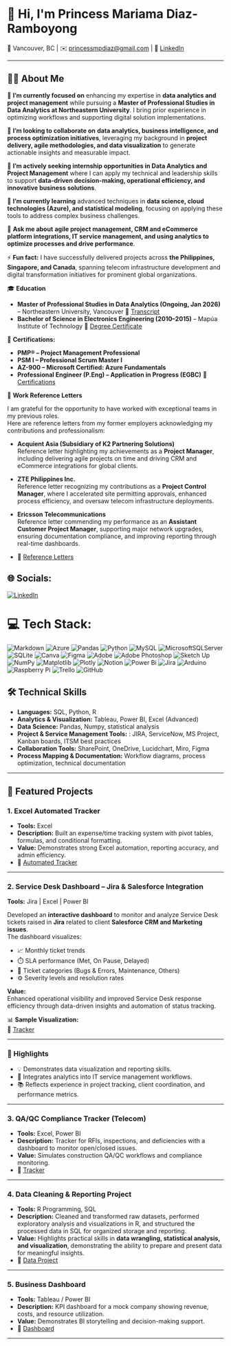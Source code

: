 # 👋 Hi, I'm Princess Mariama Diaz-Ramboyong  

📍 Vancouver, BC  | ✉️ princessmpdiaz@gmail.com | 🔗 [LinkedIn](https://www.linkedin.com/in/princessmariamadiaz/)

---

## 👩‍💻 About Me  

🔭 **I’m currently focused on** enhancing my expertise in **data analytics and project management** while pursuing a **Master of Professional Studies in Data Analytics at Northeastern University**. I bring prior experience in optimizing workflows and supporting digital solution implementations.

👯 **I’m looking to collaborate on** **data analytics, business intelligence, and process optimization initiatives**, leveraging my background in **project delivery, agile methodologies, and data visualization** to generate actionable insights and measurable impact.

🤝 **I’m actively seeking internship opportunities in Data Analytics and Project Management** where I can apply my technical and leadership skills to support **data-driven decision-making, operational efficiency, and innovative business solutions**.

🌱 **I’m currently learning** advanced techniques in **data science, cloud technologies (Azure), and statistical modeling**, focusing on applying these tools to address complex business challenges.

💬 **Ask me about** **agile project management, CRM and eCommerce platform integrations, IT service management, and using analytics to optimize processes and drive performance**.

⚡ **Fun fact:** I have successfully delivered projects across **the Philippines, Singapore, and Canada**, spanning telecom infrastructure development and digital transformation initiatives for prominent global organizations.

🎓 **Education**
- **Master of Professional Studies in Data Analytics (Ongoing, Jan 2026)** – Northeastern University, Vancouver  📂 [Transcript](https://drive.google.com/file/d/16nLnz8GujhfmbwQVazLhrfo4NKi-vGC1/view?usp=drive_link)  
- **Bachelor of Science in Electronics Engineering (2010–2015)** – Mapúa Institute of Technology  📂 [Degree Certificate](https://drive.google.com/file/d/1XyGx4zguZAzN0UUKh8TRj_J6yDT8mZAS/view?usp=drive_link)  



🏅 **Certifications:**  
- **PMP® – Project Management Professional** 
- **PSM I – Professional Scrum Master I**  
- **AZ-900 – Microsoft Certified: Azure Fundamentals**
- **Professional Engineer (P.Eng) – Application in Progress (EGBC)**
📂 [Certifications](https://drive.google.com/drive/folders/1F7Z1XeHg6DsMxkYC3DT7WZxvjAI-VPeX?usp=drive_link)



📄 **Work Reference Letters**

I am grateful for the opportunity to have worked with exceptional teams in my previous roles.  
Here are reference letters from my former employers acknowledging my contributions and professionalism:

- **Acquient Asia (Subsidiary of K2 Partnering Solutions)**  
  Reference letter highlighting my achievements as a **Project Manager**, including delivering agile projects on time and driving CRM and eCommerce integrations for global clients.

- **ZTE Philippines Inc.**  
  Reference letter recognizing my contributions as a **Project Control Manager**, where I accelerated site permitting approvals, enhanced process efficiency, and oversaw telecom infrastructure deployments.

- **Ericsson Telecommunications**  
  Reference letter commending my performance as an **Assistant Customer Project Manager**, supporting major network upgrades, ensuring documentation compliance, and improving reporting through real-time dashboards.

- 📂 [Reference Letters](https://drive.google.com/drive/folders/1R_fOZThNBeJ5WkvXTTFcb4NnGmsS7ubo?usp=drive_link)


## 🌐 Socials:
[![LinkedIn](https://img.shields.io/badge/LinkedIn-%230077B5.svg?logo=linkedin&logoColor=white)](https://linkedin.com/in/https://www.linkedin.com/in/princessmariamadiaz/) 

# 💻 Tech Stack:
![Markdown](https://img.shields.io/badge/markdown-%23000000.svg?style=for-the-badge&logo=markdown&logoColor=white) ![Azure](https://img.shields.io/badge/azure-%230072C6.svg?style=for-the-badge&logo=microsoftazure&logoColor=white) ![Pandas](https://img.shields.io/badge/pandas-%23150458.svg?style=for-the-badge&logo=pandas&logoColor=white) ![Python](https://img.shields.io/badge/python-3670A0?style=for-the-badge&logo=python&logoColor=ffdd54) ![MySQL](https://img.shields.io/badge/mysql-4479A1.svg?style=for-the-badge&logo=mysql&logoColor=white) ![MicrosoftSQLServer](https://img.shields.io/badge/Microsoft%20SQL%20Server-CC2927?style=for-the-badge&logo=microsoft%20sql%20server&logoColor=white) ![SQLite](https://img.shields.io/badge/sqlite-%2307405e.svg?style=for-the-badge&logo=sqlite&logoColor=white) ![Canva](https://img.shields.io/badge/Canva-%2300C4CC.svg?style=for-the-badge&logo=Canva&logoColor=white) ![Figma](https://img.shields.io/badge/figma-%23F24E1E.svg?style=for-the-badge&logo=figma&logoColor=white) ![Adobe](https://img.shields.io/badge/adobe-%23FF0000.svg?style=for-the-badge&logo=adobe&logoColor=white) ![Adobe Photoshop](https://img.shields.io/badge/adobe%20photoshop-%2331A8FF.svg?style=for-the-badge&logo=adobe%20photoshop&logoColor=white) ![Sketch Up](https://img.shields.io/badge/SketchUp-005F9E?style=for-the-badge&logo=sketchup&logoColor=white) ![NumPy](https://img.shields.io/badge/numpy-%23013243.svg?style=for-the-badge&logo=numpy&logoColor=white) ![Matplotlib](https://img.shields.io/badge/Matplotlib-%23ffffff.svg?style=for-the-badge&logo=Matplotlib&logoColor=black) ![Plotly](https://img.shields.io/badge/Plotly-%233F4F75.svg?style=for-the-badge&logo=plotly&logoColor=white) ![Notion](https://img.shields.io/badge/Notion-%23000000.svg?style=for-the-badge&logo=notion&logoColor=white) ![Power Bi](https://img.shields.io/badge/power_bi-F2C811?style=for-the-badge&logo=powerbi&logoColor=black) ![Jira](https://img.shields.io/badge/jira-%230A0FFF.svg?style=for-the-badge&logo=jira&logoColor=white) ![Arduino](https://img.shields.io/badge/-Arduino-00979D?style=for-the-badge&logo=Arduino&logoColor=white) ![Raspberry Pi](https://img.shields.io/badge/-Raspberry_Pi-C51A4A?style=for-the-badge&logo=Raspberry-Pi) ![Trello](https://img.shields.io/badge/Trello-%23026AA7.svg?style=for-the-badge&logo=Trello&logoColor=white) ![GitHub](https://img.shields.io/badge/github-%23121011.svg?style=for-the-badge&logo=github&logoColor=white)

## 🛠 Technical Skills  
- **Languages:** SQL, Python, R  
- **Analytics & Visualization:** Tableau, Power BI, Excel (Advanced)  
- **Data Science:** Pandas, Numpy, statistical analysis  
- **Project & Service Management Tools:** : JIRA, ServiceNow, MS Project, Kanban boards, ITSM best practices
- **Collaboration Tools:** SharePoint, OneDrive, Lucidchart, Miro, Figma
- **Process Mapping & Documentation:** Workflow diagrams, process optimization, technical documentation
---

## 🔹 Featured Projects  

### 1. Excel Automated Tracker  
- **Tools:** Excel  
- **Description:** Built an expense/time tracking system with pivot tables, formulas, and conditional formatting.  
- **Value:** Demonstrates strong Excel automation, reporting accuracy, and admin efficiency.  
- 📂 [Automated Tracker]([https://drive.google.com/drive/folders/1XO0RXvhO15bRC6C6Kn-qayXHQrG6QJno](https://docs.google.com/spreadsheets/d/14mrs_M8QiR80Vinw0y0Xf9S6hfzZWzFHvvpFm7XIjlc/edit?usp=sharing))  

---

### 2. Service Desk Dashboard – Jira & Salesforce Integration  
**Tools:** Jira | Excel | Power BI  

Developed an **interactive dashboard** to monitor and analyze Service Desk tickets raised in **Jira** related to client **Salesforce CRM and Marketing issues**.  
The dashboard visualizes:
- 📈 Monthly ticket trends  
- ⏱️ SLA performance (Met, On Pause, Delayed)  
- 🧾 Ticket categories (Bugs & Errors, Maintenance, Others)  
- ⚙️ Severity levels and resolution rates  

**Value:**  
Enhanced operational visibility and improved Service Desk response efficiency through data-driven insights and automation of status tracking.

📊 **Sample Visualization:**  
📂 [Tracker](https://docs.google.com/spreadsheets/d/1BPJprO8S60iGMRpKlt9eMeapSTaUs8VS/edit?usp=drive_link&ouid=115382325510605536778&rtpof=true&sd=true)  

---

### 🌟 Highlights
- 💡 Demonstrates data visualization and reporting skills.  
- 🤝 Integrates analytics into IT service management workflows.  
- 📚 Reflects experience in project tracking, client coordination, and performance metrics.


---

### 3. QA/QC Compliance Tracker (Telecom) 
- **Tools:** Excel, Power BI  
- **Description:** Tracker for RFIs, inspections, and deficiencies with a dashboard to monitor open/closed issues.  
- **Value:** Simulates construction QA/QC workflows and compliance monitoring.  
- 📂 [Tracker](https://docs.google.com/spreadsheets/d/1pF-vDaN2nP1TeIfZ6Q3RSBEr68dlEwGR/edit?usp=drive_link&ouid=115382325510605536778&rtpof=true&sd=true)  

---

### 4. Data Cleaning & Reporting Project  
- **Tools:** R Programming, SQL  
- **Description:** Cleaned and transformed raw datasets, performed exploratory analysis and visualizations in R, and structured the processed data in SQL for organized storage and reporting.  
- **Value:** Highlights practical skills in **data wrangling, statistical analysis, and visualization**, demonstrating the ability to prepare and present data for meaningful insights.
- 📂 [Data Project](https://drive.google.com/drive/folders/1r6yjuqCoi0_MJhmrRSwe-qizJtxXrsi8?usp=drive_link)  

---

### 5. Business Dashboard  
- **Tools:** Tableau / Power BI  
- **Description:** KPI dashboard for a mock company showing revenue, costs, and resource utilization.  
- **Value:** Demonstrates BI storytelling and decision-making support.  
- 📂 [Dashboard](https://public.tableau.com/app/profile/princess.mariama.ramboyong/viz/Assignment5_Tableau_Group1/GroupProject)  


---


